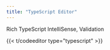 ```yaml
---
title: "TypeScript Editor"
---
```



Rich TypeScript IntelliSense, Validation


{{<  t/codeeditor type="typescript" >}}

